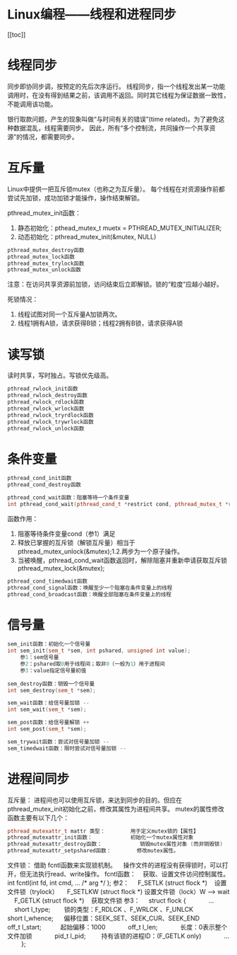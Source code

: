 # Linux编程——线程和进程同步

[[toc]]
​
# 线程同步

同步即协同步调，按预定的先后次序运行。
线程同步，指一个线程发出某一功能调用时，在没有得到结果之前，该调用不返回。同时其它线程为保证数据一致性，不能调用该功能。

银行取款问题，产生的现象叫做“与时间有关的错误”(time related)。为了避免这种数据混乱，线程需要同步。
因此，所有“多个控制流，共同操作一个共享资源”的情况，都需要同步。

# 互斥量

Linux中提供一把互斥锁mutex（也称之为互斥量）。
每个线程在对资源操作前都尝试先加锁，成功加锁才能操作，操作结束解锁。

pthread_mutex_init函数：
1. 静态初始化：pthead_mutex_t muetx = PTHREAD_MUTEX_INITIALIZER;
2. 动态初始化：pthread_mutex_init(&mutex, NULL)

```cpp
pthread_mutex_destroy函数
pthread_mutex_lock函数
pthread_mutex_trylock函数
pthread_mutex_unlock函数
```

注意：在访问共享资源前加锁，访问结束后立即解锁。锁的“粒度”应越小越好。

死锁情况：
1. 线程试图对同一个互斥量A加锁两次。
2. 线程1拥有A锁，请求获得B锁；线程2拥有B锁，请求获得A锁

# 读写锁

读时共享，写时独占。写锁优先级高。

```cpp
pthread_rwlock_init函数
pthread_rwlock_destroy函数
pthread_rwlock_rdlock函数  
pthread_rwlock_wrlock函数
pthread_rwlock_tryrdlock函数
pthread_rwlock_trywrlock函数
pthread_rwlock_unlock函数
```

# 条件变量

```cpp
pthread_cond_init函数
pthread_cond_destroy函数

pthread_cond_wait函数：阻塞等待一个条件变量
int pthread_cond_wait(pthread_cond_t *restrict cond, pthread_mutex_t *restrict mutex);
```

函数作用：
1. 阻塞等待条件变量cond（参1）满足    
2. 释放已掌握的互斥锁（解锁互斥量）相当于pthread_mutex_unlock(&mutex);1.2.两步为一个原子操作。
3. 当被唤醒，pthread_cond_wait函数返回时，解除阻塞并重新申请获取互斥锁pthread_mutex_lock(&mutex);

```cpp
pthread_cond_timedwait函数
pthread_cond_signal函数：唤醒至少一个阻塞在条件变量上的线程
pthread_cond_broadcast函数：唤醒全部阻塞在条件变量上的线程
```

# 信号量

```cpp
sem_init函数：初始化一个信号量
int sem_init(sem_t *sem, int pshared, unsigned int value);
    参1：sem信号量    
    参2：pshared取0用于线程间；取非0（一般为1）用于进程间    
    参3：value指定信号量初值
    
sem_destroy函数：销毁一个信号量
int sem_destroy(sem_t *sem);

sem_wait函数：给信号量加锁 -- 
int sem_wait(sem_t *sem);

sem_post函数：给信号量解锁 ++
int sem_post(sem_t *sem);

sem_trywait函数：尝试对信号量加锁 --    
sem_timedwait函数：限时尝试对信号量加锁 --
```

# 进程间同步
互斥量：
进程间也可以使用互斥锁，来达到同步的目的。但应在pthread_mutex_init初始化之前，修改其属性为进程间共享。
mutex的属性修改函数主要有以下几个：

```cpp
pthread_mutexattr_t mattr 类型：        用于定义mutex锁的【属性】
pthread_mutexattr_init函数：            初始化一个mutex属性对象
pthread_mutexattr_destroy函数：            销毁mutex属性对象 (而非销毁锁)
pthread_mutexattr_setpshared函数：        修改mutex属性。
```

文件锁：
借助 fcntl函数来实现锁机制。    操作文件的进程没有获得锁时，可以打开，但无法执行read、write操作。
fcntl函数：    获取、设置文件访问控制属性。
int fcntl(int fd, int cmd, ... /* arg */ );
参2：
    F_SETLK (struct flock *)    设置文件锁（trylock）
    F_SETLKW (struct flock *) 设置文件锁（lock）W --> wait
    F_GETLK (struct flock *)    获取文件锁
参3：
    struct flock {
            ...
            short l_type;        锁的类型：F_RDLCK 、F_WRLCK 、F_UNLCK
            short l_whence;      偏移位置：SEEK_SET、SEEK_CUR、SEEK_END 
            off_t l_start;           起始偏移：1000
            off_t l_len;             长度：0表示整个文件加锁
            pid_t l_pid;         持有该锁的进程ID：(F_GETLK only)
            ...
        };

​